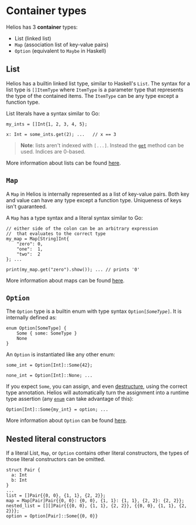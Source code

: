 # Container types

Helios has 3 **container** types:
  * List (linked list)
  * `Map` (association list of key-value pairs)
  * `Option` (equivalent to `Maybe` in Haskell)


## List

Helios has a builtin linked list type, similar to Haskell's `List`. The syntax for a list type is `[]ItemType` where `ItemType` is a parameter type that represents the type of the contained items. The `ItemType` can be any type except a function type.

List literals have a syntax similar to Go:
```helios
my_ints = []Int{1, 2, 3, 4, 5};

x: Int = some_ints.get(2); ...   // x == 3
```

> **Note**: lists aren't indexed with `[...]`. Instead the [`get`](./builtins/list.md#methods) method can be used. Indices are 0-based.

More information about lists can be found [here](./builtins/list.md).

## `Map`

A `Map` in Helios is internally represented as a list of key-value pairs. Both key and value can have any type except a function type. Uniqueness of keys isn't guaranteed.

A `Map` has a type syntax and a literal syntax similar to Go:
```helios
// either side of the colon can be an arbitrary expression 
//  that evaluates to the correct type
my_map = Map[String]Int{
    "zero": 0,
    "one":  1,
    "two":  2
}; ... 

print(my_map.get("zero").show()); ... // prints '0'
```

More information about maps can be found [here](./builtins/map.md).


## `Option`

The `Option` type is a builtin enum with type syntax `Option[`*`SomeType`*`]`. It is internally defined as:

```helios
enum Option[SomeType] {
    Some { some: SomeType }
    None
}
```

An `Option` is instantiated like any other enum:

```helios
some_int = Option[Int]::Some{42};

none_int = Option[Int]::None; ...
```

If you expect `Some`, you can assign, and even [destructure](./user-defined-types/destructuring.md), using the correct type annotation. Helios will automatically turn the assignment into a runtime type assertion (any [`enum`](./user-defined-types/enums.md) can take advantage of this):
```helios
Option[Int]::Some{my_int} = option; ...
```

More information about `Option` can be found [here](./builtins/option.md).

## Nested literal constructors

If a literal List, `Map`, or `Option` contains other literal constructors, the types of those literal constructors can be omitted.

```helios
struct Pair {
  a: Int
  b: Int
}
...
list = []Pair{{0, 0}, {1, 1}, {2, 2}};
map = Map[Pair]Pair{{0, 0}: {0, 0}, {1, 1}: {1, 1}, {2, 2}: {2, 2}};
nested_list = [][]Pair{{{0, 0}, {1, 1}, {2, 2}}, {{0, 0}, {1, 1}, {2, 2}}};
option = Option[Pair]::Some{{0, 0}}
```
